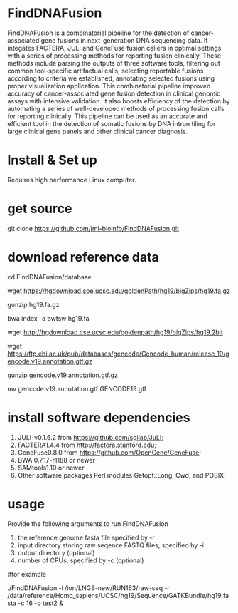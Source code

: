 # FindDNAFusion
FindDNAFusion is a combinatorial pipeline for the detection of cancer-associated gene fusions in next-generation DNA sequencing data. It integates FACTERA, JULI and GeneFuse fusion callers in optimal settings with a series of processing methods for reporting fusion clinically. These methods include parsing the outputs of three software tools, filtering out common tool-specific artifactual calls, selecting reportable fusions according to criteria we established, annotating selected fusions using proper visualization application. This combinatorial pipeline improved accuracy of cancer-associated gene fusion detection in clinical genomic assays with intensive validation. It also boosts efficiency of the detection by automating a series of well-developed methods of processing fusion calls for reporting clinically. This pipeline can be used as an accurate and efficient tool in the detection of somatic fusions by DNA intron tiling for large clinical gene panels and other clinical cancer diagnosis.
#
# Install & Set up
Requires high performance Linux computer.

# get source
git clone https://github.com/jml-bioinfo/FindDNAFusion.git
#
# download reference data 
cd FindDNAFusion/database

wget https://hgdownload.soe.ucsc.edu/goldenPath/hg19/bigZips/hg19.fa.gz

gunzip hg19.fa.gz

bwa index -a bwtsw hg19.fa

wget http://hgdownload.cse.ucsc.edu/goldenpath/hg19/bigZips/hg19.2bit

wget https://ftp.ebi.ac.uk/pub/databases/gencode/Gencode_human/release_19/gencode.v19.annotation.gtf.gz

gunzip gencode.v19.annotation.gtf.gz 

mv gencode.v19.annotation.gtf GENCODE19.gtf

# install software dependencies
1. JULI-v0.1.6.2 from https://github.com/sgilab/JuLI;
2. FACTERA1.4.4 from http://factera.stanford.edu;
3. GeneFuse0.8.0 from https://github.com/OpenGene/GeneFuse;
4. BWA 0.7.17-r1188 or newer
5. SAMtools1.10 or newer
6. Other software packages Perl modules Getopt::Long, Cwd, and POSIX.

# usage
Provide the following arguments to run FindDNAFusion
1. the reference genome fasta file specified by -r
2. input directory storing raw seqence FASTQ files, specified by -i
3. output directory (optional)
4. number of CPUs, specified by -c (optional)

#for example

./FindDNAFusion -i /ion/LNGS-new/RUN163/raw-seq -r /data/reference/Homo_sapiens/UCSC/hg19/Sequence/GATKBundle/hg19.fasta -c 16 -o test2 &
